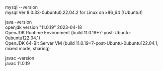 mysql --version  
    mysql  Ver 8.0.33-0ubuntu0.22.04.2 for Linux on x86_64 ((Ubuntu))  

java -version  
    openjdk version "11.0.19" 2023-04-18  
    OpenJDK Runtime Environment (build 11.0.19+7-post-Ubuntu-0ubuntu122.04.1)  
    OpenJDK 64-Bit Server VM (build 11.0.19+7-post-Ubuntu-0ubuntu122.04.1, mixed mode, sharing)  

javac -version  
    javac 11.0.19  